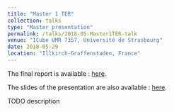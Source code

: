 ```yaml
---
title: "Master 1 TER"
collection: talks
type: "Master presentation"
permalink: /talks/2018-05-Master1TER-talk
venue: "ICube UMR 7357, Université de Strasbourg"
date: 2018-05-29
location: "Illkirch-Graffenstaden, France"
---
```


The final report is available : [here](/files/2018-Master1TER-report.pdf).

The slides of the presentation are also available : [here](/files/2018-Master1TER-slides.pdf).

TODO description
